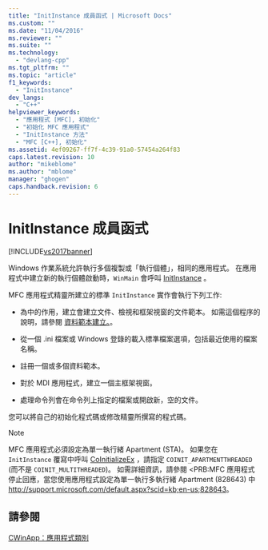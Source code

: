 ```yaml
---
title: "InitInstance 成員函式 | Microsoft Docs"
ms.custom: ""
ms.date: "11/04/2016"
ms.reviewer: ""
ms.suite: ""
ms.technology: 
  - "devlang-cpp"
ms.tgt_pltfrm: ""
ms.topic: "article"
f1_keywords: 
  - "InitInstance"
dev_langs: 
  - "C++"
helpviewer_keywords: 
  - "應用程式 [MFC], 初始化"
  - "初始化 MFC 應用程式"
  - "InitInstance 方法"
  - "MFC [C++], 初始化"
ms.assetid: 4ef09267-ff7f-4c39-91a0-57454a264f83
caps.latest.revision: 10
author: "mikeblome"
ms.author: "mblome"
manager: "ghogen"
caps.handback.revision: 6
---
```

# InitInstance 成員函式
[!INCLUDE[vs2017banner](../assembler/inline/includes/vs2017banner.md)]

Windows 作業系統允許執行多個複製或「執行個體」，相同的應用程式。  在應用程式中建立新的執行個體啟動時，`WinMain` 會呼叫 [InitInstance](../Topic/CWinApp::InitInstance.md) 。  
  
 MFC 應用程式精靈所建立的標準 `InitInstance` 實作會執行下列工作:  
  
-   為中的作用，建立會建立文件、檢視和框架視窗的文件範本。  如需這個程序的說明，請參閱 [資料範本建立。](../mfc/document-template-creation.md)。  
  
-   從一個 .ini 檔案或 Windows 登錄的載入標準檔案選項，包括最近使用的檔案名稱。  
  
-   註冊一個或多個資料範本。  
  
-   對於 MDI 應用程式，建立一個主框架視窗。  
  
-   處理命令列會在命令列上指定的檔案或開啟新，空的文件。  
  
 您可以將自己的初始化程式碼或修改精靈所撰寫的程式碼。  
  
> [!NOTE]
>  MFC 應用程式必須設定為單一執行緒 Apartment \(STA\)。  如果您在 `InitInstance` 覆寫中呼叫 [CoInitializeEx](http://msdn.microsoft.com/library/windows/desktop/ms695279) ，請指定 `COINIT_APARTMENTTHREADED` \(而不是 `COINIT_MULTITHREADED`\)。  如需詳細資訊，請參閱 \<PRB:MFC 應用程式停止回應，當您使用應用程式設定為單一執行多執行緒 Apartment \(828643\) 中 [http:\/\/support.microsoft.com\/default.aspx?scid\=kb;en\-us;828643](http://support.microsoft.com/default.aspx?scid=kb;en-us;828643)。  
  
## 請參閱  
 [CWinApp：應用程式類別](../mfc/cwinapp-the-application-class.md)